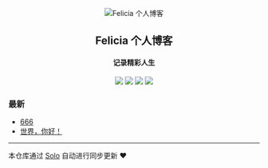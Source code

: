 <p align="center"><img alt="Felicia 个人博客" src="https://static.b3log.org/images/brand/solo-32.png"></p><h2 align="center">
Felicia 个人博客
</h2>

<h4 align="center">记录精彩人生</h4>
<p align="center"><a title="Felicia 个人博客" target="_blank" href="https://github.com/feliciazwx/solo-blog"><img src="https://img.shields.io/github/last-commit/feliciazwx/solo-blog.svg?style=flat-square&color=FF9900"></a>
<a title="GitHub repo size in bytes" target="_blank" href="https://github.com/feliciazwx/solo-blog"><img src="https://img.shields.io/github/repo-size/feliciazwx/solo-blog.svg?style=flat-square"></a>
<a title="Solo Version" target="_blank" href="https://github.com/b3log/solo/releases"><img src="https://img.shields.io/badge/solo-3.6.6-f1e05a.svg?style=flat-square&color=blueviolet"></a>
<a title="Hits" target="_blank" href="https://github.com/b3log/hits"><img src="https://hits.b3log.org/feliciazwx/solo-blog.svg"></a></p>

### 最新

* [666](http://felicia.16inet.com/solo_zwx/articles/2019/11/16/1573878868188.html)
* [世界，你好！](http://felicia.16inet.com/solo_zwx/hello-solo)



---

本仓库通过 [Solo](https://github.com/b3log/solo) 自动进行同步更新 ❤️ 